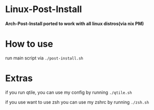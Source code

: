 # Linux-Post-Install

<html>
<h4>
Arch-Post-Install ported to work with all linux distros(via nix PM)
</h4>
</html>

# How to use

<html>
<p>run main script via <code>./post-install.sh</code></p>
</html>

# Extras

<html>
<p>if you run qtile, you can use my config by running <code>./qtile.sh</code></p>
<p>if you use want to use zsh you can use my zshrc by running <code>./zsh.sh</code></p>
</html>
